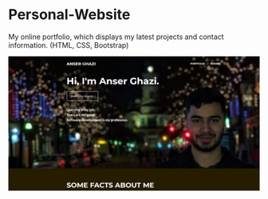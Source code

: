 # Personal-Website
My online portfolio, which displays my latest projects and contact information. (HTML, CSS, Bootstrap)

![alt text](https://github.com/anserghazi/Personal-Website/blob/main/assets/img/portfolio/web_portfolio.jpg?raw=true)
